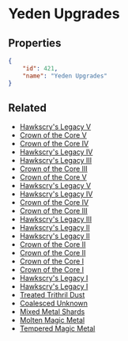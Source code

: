 # Yeden Upgrades

<no description available>

## Properties

```json
{
    "id": 421,
    "name": "Yeden Upgrades"
}
```

## Related

- [Hawkscry's Legacy V](../items/21871-hawkscry-s-legacy-v.md)
- [Crown of the Core V](../items/22005-crown-of-the-core-v.md)
- [Crown of the Core IV](../items/22004-crown-of-the-core-iv.md)
- [Hawkscry's Legacy IV](../items/21870-hawkscry-s-legacy-iv.md)
- [Hawkscry's Legacy III](../items/21869-hawkscry-s-legacy-iii.md)
- [Crown of the Core III](../items/22003-crown-of-the-core-iii.md)
- [Crown of the Core V](../items/22010-crown-of-the-core-v.md)
- [Hawkscry's Legacy V](../items/21876-hawkscry-s-legacy-v.md)
- [Hawkscry's Legacy IV](../items/21875-hawkscry-s-legacy-iv.md)
- [Crown of the Core IV](../items/22009-crown-of-the-core-iv.md)
- [Crown of the Core III](../items/22008-crown-of-the-core-iii.md)
- [Hawkscry's Legacy III](../items/21874-hawkscry-s-legacy-iii.md)
- [Hawkscry's Legacy II](../items/21873-hawkscry-s-legacy-ii.md)
- [Hawkscry's Legacy II](../items/21868-hawkscry-s-legacy-ii.md)
- [Crown of the Core II](../items/22007-crown-of-the-core-ii.md)
- [Crown of the Core II](../items/22002-crown-of-the-core-ii.md)
- [Crown of the Core I](../items/22001-crown-of-the-core-i.md)
- [Crown of the Core I](../items/22006-crown-of-the-core-i.md)
- [Hawkscry's Legacy I](../items/21867-hawkscry-s-legacy-i.md)
- [Hawkscry's Legacy I](../items/21872-hawkscry-s-legacy-i.md)
- [Treated Trithril Dust](../items/21881-treated-trithril-dust.md)
- [Coalesced Unknown](../items/22012-coalesced-unknown.md)
- [Mixed Metal Shards](../items/21877-mixed-metal-shards.md)
- [Molten Magic Metal](../items/21878-molten-magic-metal.md)
- [Tempered Magic Metal](../items/21879-tempered-magic-metal.md)

